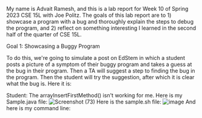 My name is Advait Ramesh, and this is a lab report for Week 10 of Spring 2023 CSE 15L with Joe Politz. The goals of this lab report are to 1) showcase a program with a bug and thoroughly explain the steps to debug the program, and 2) reflect on something interesting I learned in the second half of the quarter of CSE 15L.

Goal 1: Showcasing a Buggy Program

To do this, we're going to simulate a post on EdStem in which a student posts a picture of a symptom of their buggy program and takes a guess at the bug in their program. Then a TA will suggest a step to finding the bug in the program. Then the student will try the suggestion, after which it is clear what the bug is. Here it is:

Student: The arrayInsertFirstMethod() isn't working for me.
Here is my Sample.java file:
![Screenshot (73)](https://github.com/a3ramesh/cse15l-lab-reports/assets/130017333/e8d7020a-4276-4f09-b07d-99156fe2d431)
Here is the sample.sh file:
![image](https://github.com/a3ramesh/cse15l-lab-reports/assets/130017333/4dd045e3-8a5a-43bc-87e1-3695096c5144)
And here is my command line:

